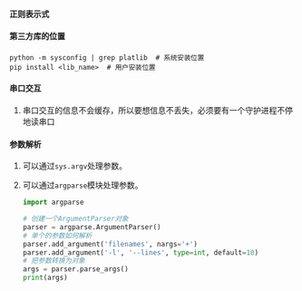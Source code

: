 #### 正则表示式

#### 第三方库的位置

```
python -m sysconfig | grep platlib	# 系统安装位置
pip install <lib_name>	# 用户安装位置
```



#### 串口交互

1. 串口交互的信息不会缓存，所以要想信息不丢失，必须要有一个守护进程不停地读串口

#### 参数解析

1. 可以通过`sys.argv`处理参数。

2. 可以通过`argparse`模块处理参数。

   ```python
   import argparse
   
   # 创建一个ArgumentParser对象
   parser = argparse.ArgumentParser()
   # 单个的参数如何解析
   parser.add_argument('filenames', nargs='+')
   parser.add_argument('-l', '--lines', type=int, default=10)
   # 把参数转换为对象
   args = parser.parse_args()
   print(args)
   ```

   